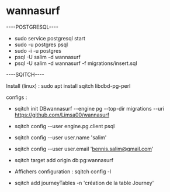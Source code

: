 # wannasurf
----POSTGRESQL----
- sudo service postgresql start
- sudo -u postgres psql
- sudo -i -u postgres
- psql -U salim -d wannasurf
- psql -U salim -d wannasurf -f migrations/insert.sql

----SQITCH----

Install (linux) : sudo apt install sqitch libdbd-pg-perl

configs :
- sqitch init DBwannasurf --engine pg --top-dir migrations --uri https://github.com/Limsa00/wannasurf
- sqitch config --user engine.pg.client psql
- sqitch config --user user.name 'salim'
- sqitch config --user user.email 'bennis.salim@gmail.com'
- sqitch target add origin db:pg:wannasurf


- Affichers configuration : sqitch config -l



- sqitch add journeyTables -n 'création de la table Journey'